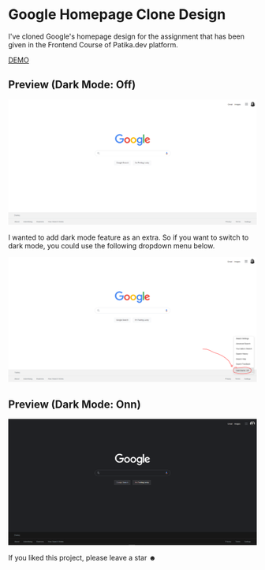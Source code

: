 # Google Homepage Clone Design

I've cloned Google's homepage design for the assignment that has been given in the Frontend Course of Patika.dev platform.

[DEMO](https://enesoeztekin.github.io/Google-Clone/)

## Preview (Dark Mode: Off)

![Dark Mode Off](https://github.com/enesoeztekin/Google-Clone/blob/main/assets/github-img/dark-mode-off.PNG)

I wanted to add dark mode feature as an extra. So if you want to switch to dark mode, you could use the following dropdown menu below.

![Dark Mode Toggle](https://github.com/enesoeztekin/Google-Clone/blob/main/assets/github-img/dark-mode-toggle.PNG)

## Preview (Dark Mode: Onn)

![Dark Mode On](https://github.com/enesoeztekin/Google-Clone/blob/main/assets/github-img/dark-mode-on.PNG)

If you liked this project, please leave a star ☻
